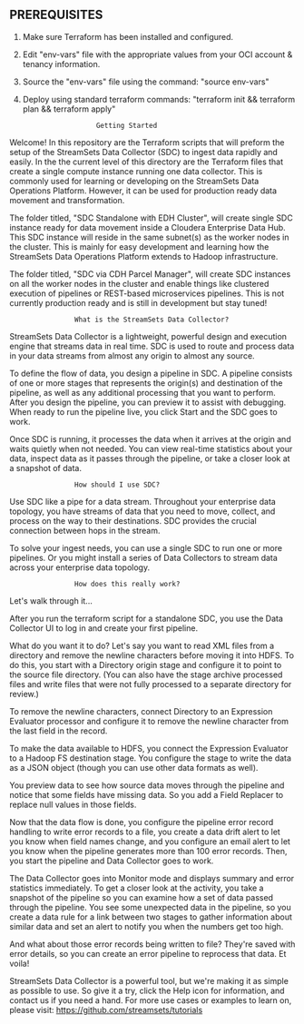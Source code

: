 
## PREREQUISITES
1. Make sure Terraform has been installed and configured. 
2. Edit "env-vars" file with the appropriate values from your OCI account & tenancy information.
3. Source the "env-vars" file using the command: "source env-vars"
4. Deploy using standard terraform commands: "terraform init && terraform plan && terraform apply"
			
						 Getting Started
Welcome! In this repository are the Terraform scripts that will preform the setup of the StreamSets Data Collector (SDC) to ingest data rapidly and easily. In the the current level of this directory are the Terraform files that create a single compute instance running one data collector. This is commonly used for learning or developing on the StreamSets Data Operations Platform. However, it can be used for production ready data movement and transformation.

The folder titled, "SDC Standalone with EDH Cluster", will create single SDC instance ready for data movement inside a Cloudera Enterprise Data Hub. This SDC instance will reside in the same subnet(s) as the worker nodes in the cluster. This is mainly for easy development and learning how the StreamSets Data Operations Platform extends to Hadoop infrastructure.

The folder titled, "SDC via CDH Parcel Manager", will create SDC instances on all the worker nodes in the cluster and enable things like clustered execution of pipelines or REST-based microservices pipelines. This is not currently production ready and is still in development but stay tuned!
						
					What is the StreamSets Data Collector?
StreamSets Data Collector is a lightweight, powerful design and execution engine that streams data in real time. SDC is used to route and process data in your data streams from almost any origin to almost any source.

To define the flow of data, you design a pipeline in SDC. A pipeline consists of one or more stages that represents the origin(s) and destination of the pipeline, as well as any additional processing that you want to perform. After you design the pipeline, you can preview it to assist with debugging.  When ready to run the pipeline live, you click Start and the SDC goes to work.

Once SDC is running, it processes the data when it arrives at the origin and waits quietly when not needed. You can view real-time statistics about your data, inspect data as it passes through the pipeline, or take a closer look at a snapshot of data.


					How should I use SDC?
Use SDC like a pipe for a data stream. Throughout your enterprise data topology, you have streams of data that you need to move, collect, and process on the way to their destinations. SDC provides the crucial connection between hops in the stream.

To solve your ingest needs, you can use a single SDC to run one or more pipelines. Or you might install a series of Data Collectors to stream data across your enterprise data topology.


					How does this really work?
Let's walk through it...

After you run the terraform script for a standalone SDC, you use the Data Collector UI to log in and create your first pipeline.

What do you want it to do? Let's say you want to read XML files from a directory and remove the newline characters before moving it into HDFS. To do this, you start with a Directory origin stage and configure it to point to the source file directory. (You can also have the stage archive processed files and write files that were not fully processed to a separate directory for review.)

To remove the newline characters, connect Directory to an Expression Evaluator processor and configure it to remove the newline character from the last field in the record.

To make the data available to HDFS, you connect the Expression Evaluator to a Hadoop FS destination stage. You configure the stage to write the data as a JSON object (though you can use other data formats as well).

You preview data to see how source data moves through the pipeline and notice that some fields have missing data. So you add a Field Replacer to replace null values in those fields.

Now that the data flow is done, you configure the pipeline error record handling to write error records to a file, you create a data drift alert to let you know when field names change, and you configure an email alert to let you know when the pipeline generates more than 100 error records. Then, you start the pipeline and Data Collector goes to work.

The Data Collector goes into Monitor mode and displays summary and error statistics immediately. To get a closer look at the activity, you take a snapshot of the pipeline so you can examine how a set of data passed through the pipeline. You see some unexpected data in the pipeline, so you create a data rule for a link between two stages to gather information about similar data and set an alert to notify you when the numbers get too high.

And what about those error records being written to file? They're saved with error details, so you can create an error pipeline to reprocess that data. Et voila!

StreamSets Data Collector is a powerful tool, but we're making it as simple as possible to use. So give it a try, click the Help icon for information, and contact us if you need a hand. For more use cases or examples to learn on, please visit: https://github.com/streamsets/tutorials


